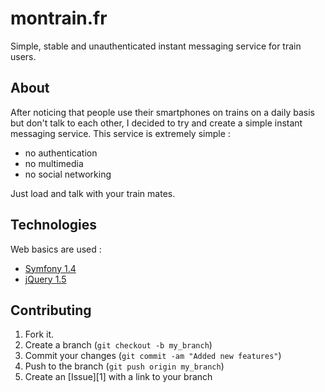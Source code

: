 montrain.fr
===========

Simple, stable and unauthenticated instant messaging service for train users.


About
-----

After noticing that people use their smartphones on trains on a daily basis but don't talk to each other, I decided to try and create a simple instant messaging service. 
This service is extremely simple :

* no authentication
* no multimedia 
* no social networking

Just load and talk with your train mates.

Technologies
------------

Web basics are used :

* [Symfony 1.4](http://www.symfony-project.org/)
* [jQuery 1.5](http://jquery.com/)

Contributing
------------

1. Fork it.
2. Create a branch (`git checkout -b my_branch`)
3. Commit your changes (`git commit -am "Added new features"`)
4. Push to the branch (`git push origin my_branch`)
5. Create an [Issue][1] with a link to your branch
